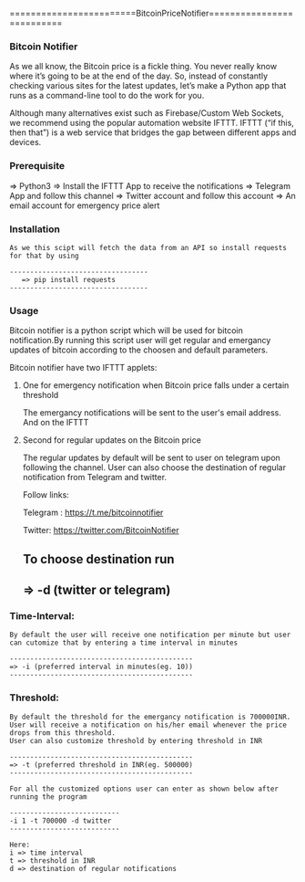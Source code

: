 ========================BitcoinPriceNotifier==========================

### Bitcoin Notifier

As we all know, the Bitcoin price is a fickle thing. You never really know where it’s going to be at the end of the day. So, instead of constantly checking various sites for the latest updates, let’s make a Python app that runs as a command-line tool to do the work for you.

Although many alternatives exist such as Firebase/Custom Web Sockets, we recommend using the popular automation website IFTTT. IFTTT (“if this, then that”) is a web service that bridges the gap between different apps and devices.

### Prerequisite

  => Python3 
  => Install the IFTTT App to receive the notifications 
  => Telegram App and follow this channel 
  => Twitter account and follow this account 
  => An email account for emergency price alert
   
### Installation

    As we this scipt will fetch the data from an API so install requests for that by using

    ----------------------------------
       => pip install requests
    ----------------------------------


### Usage

Bitcoin notifier is a python script which will be used for bitcoin notification.By running this script user will get regular and emergancy updates of bitcoin according to the choosen and default parameters.

Bitcoin notifier have two IFTTT applets:
1. One for emergency notification when Bitcoin price falls under a certain threshold

    The emergancy notifications will be sent to the user's email address.
    And on the IFTTT

2. Second for regular  updates on the Bitcoin price

    The regular updates by default will be sent to user on telegram upon following the channel.
    User can also choose the destination of regular notification from Telegram and twitter.

    Follow links: 

    Telegram : https://t.me/bitcoinnotifier

    Twitter: https://twitter.com/BitcoinNotifier

    To choose destination run
    -------------------------------------------
    => -d (twitter or telegram)
    -------------------------------------------

### Time-Interval:
    By default the user will receive one notification per minute but user can cutomize that by entering a time interval in minutes

    ---------------------------------------------
    => -i (preferred interval in minutes(eg. 10))
    ---------------------------------------------

### Threshold:
    By default the threshold for the emergancy notification is 700000INR.
    User will receive a notification on his/her email whenever the price drops from this threshold.
    User can also customize threshold by entering threshold in INR

    ---------------------------------------------
    => -t (preferred threshold in INR(eg. 500000)
    ---------------------------------------------

    For all the customized options user can enter as shown below after running the program

    ---------------------------
    -i 1 -t 700000 -d twitter
    ---------------------------

    Here:
    i => time interval
    t => threshold in INR
    d => destination of regular notifications